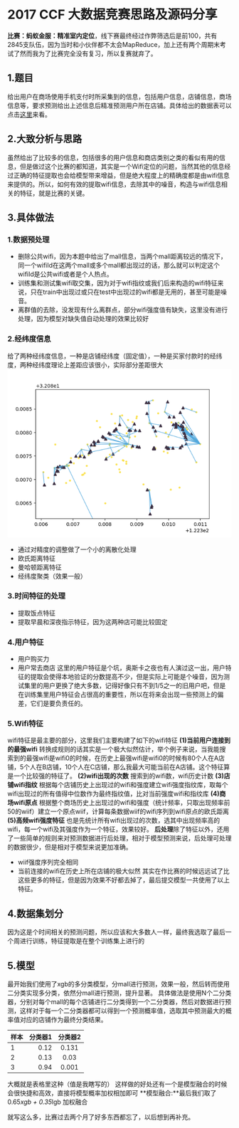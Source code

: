 # 2017 CCF 大数据竞赛思路及源码分享
 **比赛：蚂蚁金服：精准室内定位**，线下赛最终经过作弊筛选后是前100，共有2845支队伍，因为当时和小伙伴都不太会MapReduce，加上还有两个周期末考试了然而我为了比赛完全没有复习，所以复赛就弃了。
## 1.题目
给出用户在商场使用手机支付时所采集到的信息，包括用户信息，店铺信息，商场信息等，要求预测给出上述信息后精准预测用户所在店铺。具体给出的数据表可以点击[这里](https://tianchi.aliyun.com/competition/information.htm?spm=5176.100067.5678.2.647adc0v8Xce5&raceId=231620)来看。
## 2.大致分析与思路
虽然给出了比较多的信息，包括很多的用户信息和商店类别之类的看似有用的信息，但是做过这个比赛的都知道，其实是一个Wifi定位的问题，当然其他的信息经过正确的特征提取也会给模型带来增益，但是绝大程度上的精确度都是由wifi信息来提供的。所以，如何有效的提取wifi信息，去除其中的噪音，构造与wifi信息相关的特征，就是比赛的关键。
## 3.具体做法
### 1.数据预处理
+ 删除公共wifi，因为本题中给出了mall信息，当两个mall距离较远的情况下，同一个wifiId在这两个mall或多个mall都出现过的话，那么就可以判定这个wifiId是公共wifi或者是个人热点。
+ 训练集和测试集wifi取交集，因为对于wifi指纹或我们后来构造的wifi特征来说，只在train中出现过或只在test中出现过的wifi都是无用的，甚至可能是噪音。
+ 离群值的去除，没发现有什么离群点，部分wifi强度值有缺失，这里没有进行处理，因为模型对缺失值自动处理的效果比较好
### 2.经纬度信息
给了两种经纬度信息，一种是店铺经纬度（固定值），一种是买家付款时的经纬度，两种经纬度理论上差距应该很小，实际部分差距很大
![pic1](img/data.png)
+ 通过对精度的调整做了一个小的离散化处理
+ 欧氏距离特征
+ 曼哈顿距离特征
+ 经纬度聚类（效果一般）
### 3.时间特征的处理
+ 提取饭点特征
+ 提取早晨和深夜指示特征，因为这两种店可能比较固定
### 4.用户特征
+ 用户购买力
+ 用户常去商店
这里的用户特征是个坑，奥斯卡之夜也有人演过这一出，用户特征的提取会使得本地验证的分数提高不少，但是实际上可能是个噪音，因为测试集里的用户更换了绝大多数，记得好像只有不到1/5之一的旧用户吧，但是在训练集里用户特征会占很高的重要性，所以在将来会出现一些预测上的偏差，它们是要负责任的。
### 5.Wifi特征
wifi特征是最主要的部分，这里我们主要构建了如下的wifi特征
**(1)当前用户连接到的最强wifi**
转换成规则的话其实是一个极大似然估计，举个例子来说，当我能搜索到的最强wifi是wifi0的时候，在历史上最强wifi是wifi0的时候有80个人在A店铺，5个人在B店铺，10个人在C店铺，那么我最大可能当前在A店铺。这个特征算是一个比较强的特征了。
**(2)wifi出现的次数**
搜索到的wifi数，wifi历史计数
**(3)店铺wifi指纹**
根据每个店铺历史上出现过的wifi和强度建立wifi强度指纹库，取每个wifi出现过的所有值得中位数作为最终指纹值，比对当前强度wifi和指纹库
**(4)商场wifi原点**
根据整个商场历史上出现过的wifi和强度（统计频率，只取出现频率前50的wiif）建立一个原点wiif，计算每条数据wiif的wifi序列到wifi原点的欧氏距离
**(5)高频wifi强度特征**
也是先统计所有wifi出现过的次数，选其中出现频率高的wifi，每一个wifi及其强度作为一个特征，效果较好。
**后处理**除了特征以外，还用了一些简单的规则来对预测数据进行后处理，相对于模型预测来说，后处理可处理的数据很少，但是相对于模型来说更加准确。
+ wiif强度序列完全相同
+ 当前连接的wifi在历史上所在店铺的极大似然
其实在作比赛的时候远远试了比这些更多的特征，但是因为效果不好都去掉了，最后提交模型一共使用了以上特征。
## 4.数据集划分
因为这是个时间相关的预测问题，所以应该和大多数人一样，最终我选取了最后一个周进行训练，特征提取是在整个训练集上进行的
## 5.模型
最开始我们使用了xgb的多分类模型，分mall进行预测，效果一般，然后转而使用二分类实现多分类，依然分mall进行预测，提升显著。
具体做法是使用N个二分类器，分别对每个mall的每个店铺进行二分类得到一个二分类器，然后对数据进行预测，这样对于每一个二分类器都可以得到一个预测概率值，选取其中预测最大的概率值对应的店铺作为最终分类结果。

| 样本      | 分类器1    |  分类器2  |
| -------- | -----:   | :----: |
| 1        | 0.12      |   0.131    |
| 2        | 0.13      |   0.03    |
| 3        | 0.94      |   0.001    |
大概就是表格里这种（值是我瞎写的）
这样做的好处还有一个是模型融合的时候会很快捷和高效，直接将模型概率加权相加即可
**模型融合:**最后我们取了 0.65*xgb + 0.35*lgb 加权融合

就写这么多，比赛过去两个月了好多东西都忘了，以后想到再补充。